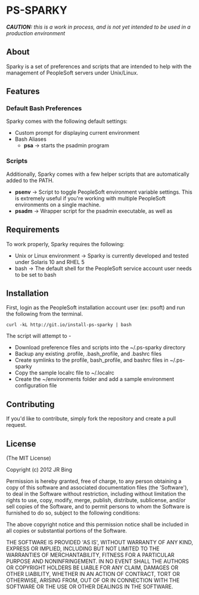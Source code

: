 PS-SPARKY
===========

_**CAUTION:** this is a work in process, and is not yet intended to be
used in a production environment_

About
-----
Sparky is a set of preferences and scripts that are intended to help
with the management of PeopleSoft servers under Unix/Linux.

Features
--------

### Default Bash Preferences
Sparky comes with the following default settings:

- Custom prompt for displaying current environment
- Bash Aliases
    - **psa** → starts the psadmin program

### Scripts
Additionally, Sparky comes with a few helper scripts that are automatically added to the PATH.

- **psenv** → Script to toggle PeopleSoft environment variable settings.  This is extremely useful if you're working with multiple PeopleSoft environments on a single machine. 
- **psadm** → Wrapper script for the psadmin executable, as well as  


Requirements
------------
To work properly, Sparky requires the following:

- Unix or Linux environment →  Sparky is currently developed and tested under Solaris 10 and RHEL 5
- bash →  The default shell for the PeopleSoft service account user needs to be set to bash


Installation
------------

First, login as the PeopleSoft installation account user (ex: psoft) and run the following from the terminal. 

    curl -kL http://git.io/install-ps-sparky | bash

The script will attempt to - 

- Download preference files and scripts into the ~/.ps-sparky directory
- Backup any existing .profile, .bash_profile, and .bashrc files
- Create symlinks to the profile, bash_profile, and bashrc files in ~/.ps-sparky
- Copy the sample localrc file to ~/.localrc
- Create the ~/environments folder and add a sample environment configuration file


<!--Usage-->
<!--------->


<!--Customization-->
<!----------------->



Contributing
------------
If you'd like to contribute, simply fork the repository and create a pull request.


License
-------
(The MIT License)

Copyright (c) 2012 JR Bing

Permission is hereby granted, free of charge, to any person obtaining
a copy of this software and associated documentation files (the
'Software'), to deal in the Software without restriction, including
without limitation the rights to use, copy, modify, merge, publish,
distribute, sublicense, and/or sell copies of the Software, and to
permit persons to whom the Software is furnished to do so, subject to
the following conditions:

The above copyright notice and this permission notice shall be included
in all copies or substantial portions of the Software.

THE SOFTWARE IS PROVIDED 'AS IS', WITHOUT WARRANTY OF ANY KIND,
EXPRESS OR IMPLIED, INCLUDING BUT NOT LIMITED TO THE WARRANTIES OF
MERCHANTABILITY, FITNESS FOR A PARTICULAR PURPOSE AND NONINFRINGEMENT.
IN NO EVENT SHALL THE AUTHORS OR COPYRIGHT HOLDERS BE LIABLE FOR ANY
CLAIM, DAMAGES OR OTHER LIABILITY, WHETHER IN AN ACTION OF CONTRACT,
TORT OR OTHERWISE, ARISING FROM, OUT OF OR IN CONNECTION WITH THE
SOFTWARE OR THE USE OR OTHER DEALINGS IN THE SOFTWARE.

